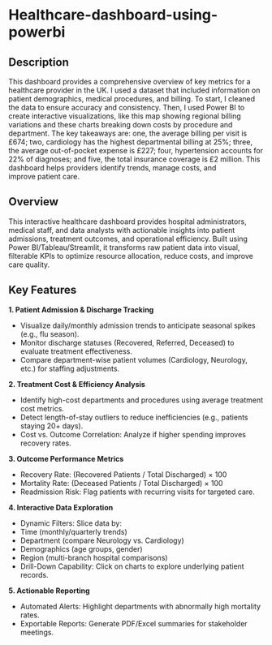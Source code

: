 # Healthcare-dashboard-using-powerbi

## Description 
This dashboard provides a comprehensive overview of key metrics for a healthcare provider in the UK. I used a dataset that included information on patient demographics, medical procedures, and billing. To start, I cleaned the data to ensure accuracy and consistency. Then, I used Power BI to create interactive visualizations, like this map showing regional billing variations and these charts breaking down costs by procedure and department. The key takeaways are: one, the average billing per visit is £674; two, cardiology has the highest departmental billing at 25%; three, the average out-of-pocket expense is £227; four, hypertension accounts for 22% of diagnoses; and five, the total insurance coverage is £2 million. This dashboard helps providers identify trends, manage costs, and improve patient care.

## Overview

This interactive healthcare dashboard provides hospital administrators, medical staff, and data analysts with actionable insights into patient admissions, treatment outcomes, and operational efficiency. Built using Power BI/Tableau/Streamlit, it transforms raw patient data into visual, filterable KPIs to optimize resource allocation, reduce costs, and improve care quality.

## Key Features
**1. Patient Admission & Discharge Tracking**
- Visualize daily/monthly admission trends to anticipate seasonal spikes (e.g., flu season).
- Monitor discharge statuses (Recovered, Referred, Deceased) to evaluate treatment effectiveness.
- Compare department-wise patient volumes (Cardiology, Neurology, etc.) for staffing adjustments.

**2. Treatment Cost & Efficiency Analysis**
- Identify high-cost departments and procedures using average treatment cost metrics.
- Detect length-of-stay outliers to reduce inefficiencies (e.g., patients staying 20+ days).
- Cost vs. Outcome Correlation: Analyze if higher spending improves recovery rates.

**3. Outcome Performance Metrics**
- Recovery Rate: (Recovered Patients / Total Discharged) × 100
- Mortality Rate: (Deceased Patients / Total Discharged) × 100
- Readmission Risk: Flag patients with recurring visits for targeted care.

**4. Interactive Data Exploration**
- Dynamic Filters: Slice data by:
- Time (monthly/quarterly trends)
- Department (compare Neurology vs. Cardiology)
- Demographics (age groups, gender)
- Region (multi-branch hospital comparisons)
- Drill-Down Capability: Click on charts to explore underlying patient records.

**5. Actionable Reporting**
- Automated Alerts: Highlight departments with abnormally high mortality rates.
- Exportable Reports: Generate PDF/Excel summaries for stakeholder meetings.

  


